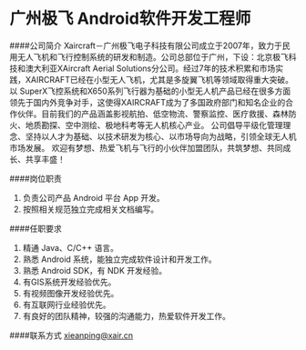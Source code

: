 广州极飞 Android软件开发工程师
==========

####公司简介
Xaircraft－广州极飞电子科技有限公司成立于2007年，致力于民用无人飞机和飞行控制系统的研发和制造。公司总部位于广州，下设：北京极飞科技和澳大利亚XAircraft Aerial Solutions分公司。经过7年的技术积累和市场实践，XAIRCRAFT已经在小型无人飞机，尤其是多旋翼飞机等领域取得重大突破。以 SuperX飞控系统和X650系列飞行器为基础的小型无人机产品已经在很多方面领先于国内外竞争对手，这使得XAIRCRAFT成为了多国政府部门和知名企业的合作伙伴。目前我们的产品涵盖影视航拍、低空物流、警察监控、医疗救援、森林防火、地质勘探、空中测绘、极地科考等无人机核心产业。 
公司倡导平级化管理理念、坚持以人才为基础、以技术研发为核心、以市场导向为战略，引领全球无人机市场发展。 
欢迎有梦想、热爱飞机与飞行的小伙伴加盟团队，共筑梦想、共同成长、共享丰盛！  

####岗位职责
1. 负责公司产品 Android 平台 App 开发。  
2. 按照相关规范独立完成相关文档编写。    
 
####任职要求
1. 精通 Java、C/C++ 语言。  
2. 熟悉 Android 系统，能独立完成软件设计和开发工作。  
3. 熟悉 Android SDK，有 NDK 开发经验。  
4. 有GIS系统开发经验优先。  
5. 有视频图像开发经验优先。  
5. 有互联网行业经验优先。  
6. 有良好的团队精神，较强的沟通能力，热爱软件开发工作。    

####联系方式
[xieanping@xair.cn](mailto:xieanping@xair.cn)



